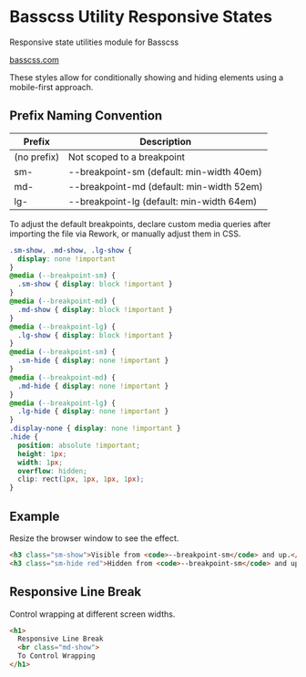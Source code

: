 # Basscss Utility Responsive States

<p class="hide">Responsive state utilities module for Basscss</p>

<a href="http://basscss.com" class="hide">basscss.com</a>

These styles allow for conditionally showing and hiding elements using a mobile-first approach.

## Prefix Naming Convention

<div class="overflow-scroll">
  <table class="mb2 table-light overflow-hidden border rounded">
    <thead class="bg-darken-1">
      <tr> <th>Prefix</th> <th>Description</th> </tr>
    </thead>
    <tbody>
      <tr> <td>(no prefix)</td> <td>Not scoped to a breakpoint</td> </tr>
      <tr> <td>sm-</td> <td>--breakpoint-sm (default: min-width 40em)</td> </tr>
      <tr> <td>md-</td> <td>--breakpoint-md (default: min-width 52em)</td> </tr>
      <tr> <td>lg-</td> <td>--breakpoint-lg (default: min-width 64em)</td> </tr>
    </tbody>
  </table>
</div>

To adjust the default breakpoints, declare custom media queries after importing the file via Rework, or manually adjust them in CSS.

```css
.sm-show, .md-show, .lg-show {
  display: none !important
}
@media (--breakpoint-sm) {
  .sm-show { display: block !important }
}
@media (--breakpoint-md) {
  .md-show { display: block !important }
}
@media (--breakpoint-lg) {
  .lg-show { display: block !important }
}
@media (--breakpoint-sm) {
  .sm-hide { display: none !important }
}
@media (--breakpoint-md) {
  .md-hide { display: none !important }
}
@media (--breakpoint-lg) {
  .lg-hide { display: none !important }
}
.display-none { display: none !important }
.hide {
  position: absolute !important;
  height: 1px;
  width: 1px;
  overflow: hidden;
  clip: rect(1px, 1px, 1px, 1px);
}
```

## Example
Resize the browser window to see the effect.

```html
<h3 class="sm-show">Visible from <code>--breakpoint-sm</code> and up.</h3>
<h3 class="sm-hide red">Hidden from <code>--breakpoint-sm</code> and up.</h3>
```

## Responsive Line Break
Control wrapping at different screen widths.

```html
<h1>
  Responsive Line Break
  <br class="md-show">
  To Control Wrapping
</h1>
```

